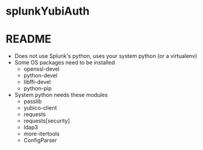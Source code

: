 # splunkYubiAuth

README
======

* Does not use Splunk's python, uses your system python (or a virtualenv)
* Some OS packages need to be installed
    - openssl-devel
    - python-devel
    - libffi-devel
    - python-pip
* System python needs these modules
    - passlib
    - yubico-client
    - requests
    - requests[security]
    - ldap3
    - more-itertools
    - ConfigParser
